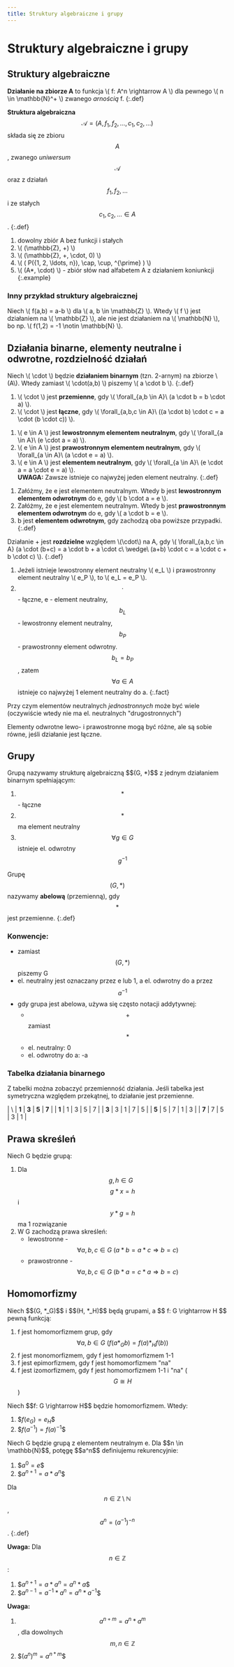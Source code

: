 ```yaml
---
title: Struktury algebraiczne i grupy
---
```


# Struktury algebraiczne i grupy

## Struktury algebraiczne

**Działanie na zbiorze A** to funkcja \\( f: A^n \rightarrow A \\) dla pewnego \\( n \in \mathbb{N}^+ \\) zwanego _arnością_ f.
{:.def}

**Struktura algebraiczna** $$ \mathcal{A} = (A, f_1, f_2, \ldots, c_1, c_2, \ldots) $$ składa się ze zbioru $$ A $$, zwanego _uniwersum_ $$ \mathcal{A} $$ oraz z działań $$ f_1, f_2, \ldots $$ i ze stałych $$ c_1, c_2, \ldots \in A $$.
{:.def}

1. dowolny zbiór A bez funkcji i stałych
2. \\( (\mathbb{Z}, +) \\)
3. \\( (\mathbb{Z}, +, \cdot, 0) \\)
4. \\( ( P({1, 2, \ldots, n}), \cap, \cup, ^{\prime} ) \\)
5. \\( (A*, \cdot) \\) - zbiór słów nad alfabetem A z działaniem koniunkcji
{:.example}

### Inny przykład struktury algebraicznej

Niech \\( f(a,b) = a-b \\) dla \\( a, b \in \mathbb{Z} \\). Wtedy \\( f \\) jest działaniem na \\( \mathbb{Z} \\), ale nie jest działaniem na \\( \mathbb{N} \\), bo np. \\( f(1,2) = -1 \notin \mathbb{N} \\).

## Działania binarne, elementy neutralne i odwrotne, rozdzielność działań

<!-- działanie binarne -->
Niech \\( \cdot \\) będzie **działaniem binarnym** (tzn. 2-arnym) na zbiorze \\(A\\). Wtedy zamiast \\( \cdot(a,b) \\) piszemy \\( a \cdot b \\).
{:.def}

<!-- przemienność i łączność operatorów -->
1. \\( \cdot \\) jest **przemienne**, gdy \\( \forall_{a,b \in A}\ (a \cdot b = b \cdot a) \\).
2. \\( \cdot \\) jest **łączne**, gdy \\( \forall_{a,b,c \in A}\ ((a \cdot b) \cdot c = a \cdot (b \cdot c)) \\).

<!-- elementy neutralne -->
1. \\( e \in A \\) jest **lewostronnym elementem neutralnym**, gdy \\( \forall_{a \in A}\ (e \cdot a = a) \\).
2. \\( e \in A \\) jest **prawostronnym elementem neutralnym**, gdy \\( \forall_{a \in A}\ (a \cdot e = a) \\).
3. \\( e \in A \\) jest **elementem neutralnym**, gdy \\( \forall_{a \in A}\ (e \cdot a = a \cdot e = a) \\).  
**UWAGA:** Zawsze istnieje co najwyżej jeden element neutralny.
{:.def}

<!-- elementy odwrotne -->
1. Załóżmy, że e jest elementem neutralnym. Wtedy b jest **lewostronnym elementem odwrotnym** do e, gdy \\( b \cdot a = e \\).
2. Załóżmy, że e jest elementem neutralnym. Wtedy b jest **prawostronnym elementem odwrotnym** do e, gdy \\( a \cdot b = e \\).
3. b jest **elementem odwrotnym**, gdy zachodzą oba powiższe przypadki.
{:.def}

<!-- rozdzielność działań -->
Działanie + jest **rozdzielne** względem \\(\cdot\\) na A, gdy \\( \forall_{a,b,c \in A} (a \cdot (b+c) = a \cdot b + a \cdot c\ \wedge\ (a+b) \cdot c = a \cdot c + b \cdot c) \\).
{:.def} 

<!-- fakty -->
1. Jeżeli istnieje lewostronny element neutralny \\( e_L \\) i prawostronny element neutralny \\( e_P \\), to \\( e_L = e_P \\).
2. $$\cdot$$ - łączne, e - element neutralny, $$b_L$$ - lewostronny element neutralny, $$b_P$$ - prawostronny element odwrotny.  
$$b_L = b_P$$, zatem $$\forall a \in A$$ istnieje co najwyżej 1 element neutralny do a.
{:.fact}

Przy czym elementów neutralnych _jednostronnych_ może być wiele (oczywiście wtedy nie ma el. neutralnych "drugostronnych")

Elementy odwrotne lewo- i prawostronne mogą być różne, ale są sobie równe, jeśli działanie jest łączne.

## Grupy

<div class="def" markdown="1">
Grupą nazywamy strukturę algebraiczną $$(G, *)$$ z jednym działaniem binarnym spełniającym:

1. $$*$$ - łączne
2. $$*$$ ma element neutralny
3. $$\forall g \in G$$ istnieje el. odwrotny $$g^{-1}$$
</div>

Grupę $$(G, *)$$ nazywamy **abelową** (przemienną), gdy $$*$$ jest przemienne.
{:.def}

### Konwencje:

- zamiast $$(G, *)$$ piszemy G
- el. neutralny jest oznaczany przez e lub 1, a el. odwrotny do a przez $$a^{-1}$$
- gdy grupa jest abelowa, używa się często notacji addytywnej:
    - $$+$$ zamiast $$*$$
    - el. neutralny: 0
    - el. odwrotny do a: -a

### Tabelka działania binarnego

Z tabelki można zobaczyć przemienność działania. Jeśli tabelka jest symetryczna względem przekątnej, to działanie jest przemienne.

| \ | **1** | **3** | **5** | **7** |
| **1** | 1 | 3 | 5 | 7 | 
| **3** | 3 | 1 | 7 | 5 |
| **5** | 5 | 7 | 1 | 3 |
| **7** | 7 | 5 | 3 | 1 |

## Prawa skreśleń

<div class="fact" markdown="1">
Niech G będzie grupą:

1. Dla $$g, h \in G\ \ $$ $$g * x = h$$ i $$y * g = h$$ ma 1 rozwiązanie
2. W G zachodzą prawa skreśleń:
    - lewostronne - $$\forall a,b,c \in G\ (a*b=a*c \Rightarrow b=c)$$
    - prawostronne - $$\forall a,b,c \in G\ (b*a=c*a \Rightarrow b=c)$$
</div>

## Homomorfizmy

<div class="def" markdown="1">
Niech $$(G, *_G)$$ i $$(H, *_H)$$ będą grupami, a $$ f: G \rightarrow H $$ pewną funkcją:

1. f jest homomorfizmem grup, gdy $$\forall a,b \in G\ ( f(a *_G b) = f(a) *_H f(b) )$$
2. f jest monomorfizmem, gdy f jest homomorfizmem 1-1
3. f jest epimorfizmem, gdy f jest homomorfizmem "na"
4. f jest izomorfizmem, gdy f jest homomorfizmem 1-1 i "na" ($$G \cong H$$)
</div>

<div class="fact" markdown="1">
Niech $$f: G \rightarrow H$$ będzie homomorfizmem. Wtedy:

1. \$$f(e_G) = e_H$$
2. \$$f(a^{-1}) = f(a)^{-1}$$
</div>

<div class="def" markdown="1">
Niech G będzie grupą z elementem neutralnym e. Dla $$n \in \mathbb{N}$$, potęgę $$a^n$$ definiujemu rekurencyjnie:

1. \$$a^0 = e$$
2. \$$a^{n+1} = a * a^n$$
</div>

Dla $$n \in \mathbb{Z} \setminus \mathbb{N}$$, $$a^n = (a^{-1})^{-n}$$.
{:.def}

**Uwaga:** Dla $$n \in \mathbb{Z}$$:

1. \$$a^{n+1} = a * a^n = a^n * a$$
2. \$$a^{n-1} = a^{-1} * a^n = a^n * a^{-1}$$

**Uwaga:**

1. $$a^{n+m} = a^n * a^m$$, dla dowolnych $$ m,n \in \mathbb{Z} $$
2. \$$(a^n)^m = a^{n*m}$$